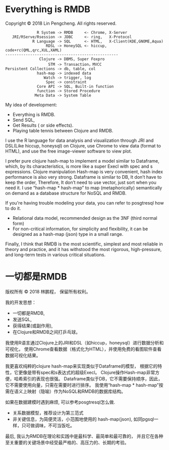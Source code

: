 # Everything is RMDB 

Copyright © 2018 Lin Pengcheng. All rights reserved.

```
              R System -> RMDB     <- Chrome, X-Server
   JRI/RServe/Rsession -> JDBC     <- ring,   X-Protocol
            R Language -> SQL      <- HTML,   X-Client(KDE,GNOME,Aqua)
                  RDSL -> HoneySQL <- hiccup, code+rc(QML,qrc,XUL,XAML)
--------------------------------------------------
               Clojure -> DBMS, Super Foxpro
                   STM -> Transaction，MVCC
Persistent Collections -> db, table, col
              hash-map -> indexed data
                 Watch -> trigger, log
                  Spec -> constraint
              Core API -> SQL, Built-in function
              function -> Stored Procedure
             Meta Data -> System Table
```

My idea of development: 

- Everything is RMDB. 
- Send SQL, 
- Get Results ( or side effects).
- Playing table tennis between Clojure and RMDB.

I use the R language for data analysis and visualization 
through JRI and DSL(Like hiccup, honeysql) on Clojure, 
use Chrome to view data (format to HTML), 
and use the free image-viewer software to view plot.

I prefer pure clojure hash-map to implement a model similar to Dataframe, 
which, by its characteristics, is more like a super Execl with spec and s expressions.
Clojure manipulation Hash-map is very convenient, hash index performance is also very strong.
Dataframe is similar to DB, It don’t have to keep the order, Therefore, 
It don’t need to use vector, just sort when you need it.
I use “hash-map * hash-map” to map (metaphorically) semantically 
on demand as a database structure for NoSQL and RMDB.

If you're having trouble modeling your data, you can refer to posgtresql how to do it.
- Relational data model, recommended design as the 3NF (third normal form)
- For non-critical information, for simplicity and flexibility, 
  it can be designed as a hash-map (json) type in a small range. 

Finally, I think that RMDB is the most scientific, simplest 
and most reliable in theory and practice, and it has withstood the most rigorous, 
high-pressure, and long-term tests in various critical situations.
  
# 一切都是RMDB

版权所有 © 2018 林鹏程， 保留所有权利。

我的开发思想：

- 一切都是RMDB,
- 发送SQL,
- 获得结果(或副作用),
- 在Clojure和RMDB之间打乒乓球。

我使用R语言通过Clojure上的JRI和DSL（如hiccup，honeysql）进行数据分析和可视化，
使用Chrome查看数据（格式化为HTML），并使用免费的看图软件查看数据可视化结果。

我更喜欢纯粹的clojure hash-map来实现类似于Dataframe的模型，
根据它的特性，它更像是带有spec和s表达式的超级Execl。
Clojure操作Hash-map非常方便，哈希索引的表现也很强。
Dataframe类似于DB，它不需要保持顺序，因此，它不需要使用向量，只需在需要时进行排序。
我使用“hash-map * hash-map”按需在语义上映射（隐喻）作为NoSQL和RMDB的数据库结构。

如果在数据建模时遇到麻烦, 可以参考posgtresql怎么做.
- 关系数据模型，推荐设计为第三范式
- 非关键信息，为简便灵活，小范围地使用的 hash-map(json), 
  如同pgsql一样，只可做调味，不可当饭吃。

最后, 我认为RMDB在理论和实践中是最科学、最简单和最可靠的，
并且它在各种至关重要的关键场景中经受最严格的、高压力的、长期的考验。

